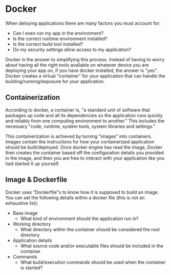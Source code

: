 # Docker
When deloying applications there are many factors you must account for:
- Can I even run my app in the environment?
- Is the correct runtime environment installed?
- Is the correct build tool installed?
- Do my security settings allow access to my application?

Docker is the answer to simplifying this process. Instead of having to worry about having all the right tools
available on whatever device you are deploying your app on, if you have docker installed, the answer is "yes".
Docker creates a virtual "container" for your application that can handle the building/running/exposure for your
application.

## Containerization
According to docker, a container is, "a standard unit of software that packages up code and all its dependencies
so the application runs quickly and reliably from one computing environment to another." This includes the 
necessary "code, runtime, system tools, system libraries and settings."

This containerization is achieved by turning "images" into containers. Images contain the instructions for how
your containerized application should be built/deployed. Once docker engine has read the image, Docker then
creates the container based off the configuration details you provided in the image, and then you are free to 
interact with your application like you had started it up yourself.

## Image & Dockerfile
Docker uses "Dockerfile"s to know how it is supposed to build an image. You can set the following details within a docker file (this is not an exhaustive list):
- Base image
    - What kind of environment should the application run in?
- Working directory
    - What directory within the container should be considered the root directory
- Application details
    - What source code and/or executable files should be included in the container
- Commands
    - What build/execution commands should be used when the container is started?